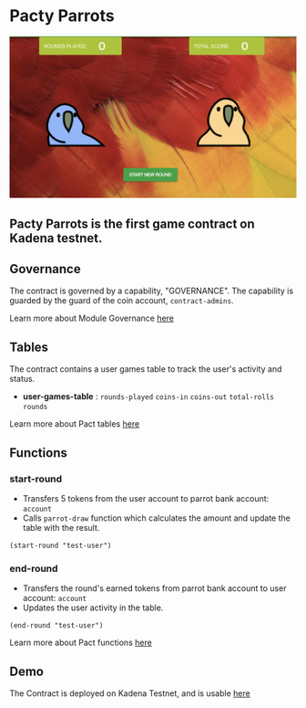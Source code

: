 # Pacty Parrots

![parrots](pacty-parrots.png)

Pacty Parrots is the first game contract on Kadena testnet.
-

## Governance
The contract is governed by a capability, "GOVERNANCE". The capability is guarded by the guard of the coin account, `contract-admins`.

Learn more about Module Governance [here](https://pact-language.readthedocs.io/en/stable/pact-reference.html#generalized-module-governance)

## Tables
The contract contains a user games table to track the user's activity and status.
- **user-games-table** : `rounds-played` `coins-in` `coins-out` `total-rolls` `rounds`

Learn more about Pact tables [here](https://pact-language.readthedocs.io/en/latest/pact-reference.html#deftable)

## Functions

### start-round
  - Transfers 5 tokens from the user account to parrot bank account: `account`
  - Calls `parrot-draw` function which calculates the amount and update the table with the result.
```
(start-round "test-user")
```  

### end-round
  - Transfers the round's earned tokens from parrot bank account to user account: `account`
  - Updates the user activity in the table.
```
(end-round "test-user")
```  

Learn more about Pact functions [here](https://pact-language.readthedocs.io/en/latest/pact-reference.html#defun)

## Demo

The Contract is deployed on Kadena Testnet, and is usable [here](https://pactyparrots.testnet.chainweb.com/)
